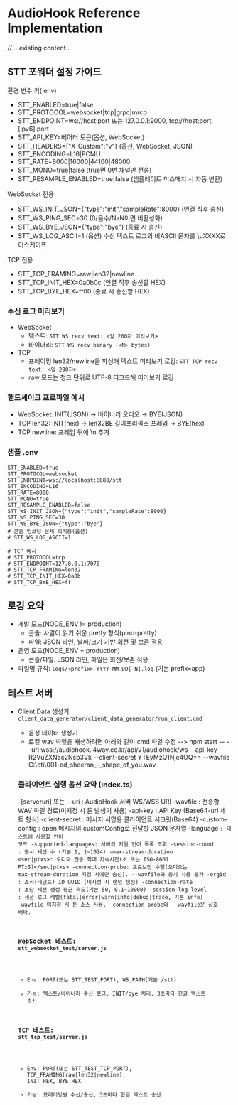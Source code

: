 # AudioHook Reference Implementation

// ...existing content...

## STT 포워더 설정 가이드

환경 변수 키(.env)
- STT_ENABLED=true|false
- STT_PROTOCOL=websocket|tcp|grpc|mrcp
- STT_ENDPOINT=ws://host:port 또는 127.0.0.1:9000, tcp://host:port, [ipv6]:port
- STT_API_KEY=베어러 토큰(옵션, WebSocket)
- STT_HEADERS={"X-Custom":"v"} (옵션, WebSocket, JSON)
- STT_ENCODING=L16|PCMU
- STT_RATE=8000|16000|44100|48000
- STT_MONO=true|false (true면 0번 채널만 전송)
- STT_RESAMPLE_ENABLED=true|false (샘플레이트 미스매치 시 자동 변환)

WebSocket 전용
- STT_WS_INIT_JSON={"type":"init","sampleRate":8000} (연결 직후 송신)
- STT_WS_PING_SEC=30 (0/음수/NaN이면 비활성화)
- STT_WS_BYE_JSON={"type":"bye"} (종료 시 송신)
- STT_WS_LOG_ASCII=1 (옵션) 수신 텍스트 로그의 비ASCII 문자를 \uXXXX로 이스케이프

TCP 전용
- STT_TCP_FRAMING=raw|len32|newline
- STT_TCP_INIT_HEX=0a0b0c (연결 직후 송신할 HEX)
- STT_TCP_BYE_HEX=ff00 (종료 시 송신할 HEX)

### 수신 로그 미리보기
- WebSocket
  - 텍스트: `STT WS recv text: <앞 200자 미리보기>`
  - 바이너리: `STT WS recv binary (<N> bytes)`
- TCP
  - 프레이밍 len32/newline을 파싱해 텍스트 미리보기 로깅: `STT TCP recv text: <앞 200자>`
  - raw 모드는 청크 단위로 UTF-8 디코드해 미리보기 로깅

### 핸드셰이크 프로파일 예시
- WebSocket: INIT(JSON) → 바이너리 오디오 → BYE(JSON)
- TCP len32: INIT(hex) → len32BE 길이프리픽스 프레임 → BYE(hex)
- TCP newline: 프레임 뒤에 \n 추가

### 샘플 .env
```
STT_ENABLED=true
STT_PROTOCOL=websocket
STT_ENDPOINT=ws://localhost:8080/stt
STT_ENCODING=L16
STT_RATE=8000
STT_MONO=true
STT_RESAMPLE_ENABLED=false
STT_WS_INIT_JSON={"type":"init","sampleRate":8000}
STT_WS_PING_SEC=30
STT_WS_BYE_JSON={"type":"bye"}
# 콘솔 인코딩 문제 회피용(옵션)
# STT_WS_LOG_ASCII=1

# TCP 예시
# STT_PROTOCOL=tcp
# STT_ENDPOINT=127.0.0.1:7070
# STT_TCP_FRAMING=len32
# STT_TCP_INIT_HEX=0a0b
# STT_TCP_BYE_HEX=ff
```

## 로깅 요약
- 개발 모드(NODE_ENV != production)
  - 콘솔: 사람이 읽기 쉬운 pretty 형식(pino-pretty)
  - 파일: JSON 라인, 날짜/크기 기반 회전 및 보존 적용
- 운영 모드(NODE_ENV = production)
  - 콘솔/파일: JSON 라인, 파일은 회전/보존 적용
- 파일명 규칙: `logs/<prefix>-YYYY-MM-DD[-N].log` (기본 prefix=app)

## 테스트 서버
- Client Data 생성기 `client_data_generator/client_data_generator/run_client.cmd`
  - 음성 데이터 생성기
  - 로컬 wav 파일을 재생하려면 아래와 같이 cmd 파일 수정
    --> npm start -- --uri wss://audiohook.i4way.co.kr/api/v1/audiohook/ws --api-key R2VuZXN5c2Nsb3Vk --client-secret YTEyMzQ1Njc4OQ== 
    --wavfile C:\cti\001-ed_sheeran_-_shape_of_you.wav

  ### 클라이언트 실행 옵션 요약 (index.ts)
  -[serveruri] 또는 --uri <uri>: AudioHook 서버 WS/WSS URI
  -wavfile <path>: 전송할 WAV 파일 경로(미지정 시 톤 발생기 사용)
  -api-key <apikey>: API Key (Base64-url 세트 형식)
  -client-secret <base64>: 메시지 서명용 클라이언트 시크릿(Base64)
  -custom-config <json>: open 메시지의 customConfig로 전달할 JSON 문자열
  -language <code>: 테스트에 사용할 언어 코드
  -supported-languages: 서버의 지원 언어 목록 조회
  -session-count <n>: 동시 세션 수 (기본 1, 1~1024)
  -max-stream-duration <sec|ptxs>: 오디오 전송 최대 지속시간(초 또는 ISO-8601 PTxS)</sec|ptxs>
  -connection-probe: 프로브만 수행(오디오는 max-stream-duration 지정 시에만 송신). --wavfile와 동시 사용 불가
  -orgid <uuid>: 조직(테넌트) ID UUID (미지정 시 랜덤 생성)
  -connection-rate <rps>: 초당 세션 생성 평균 속도(기본 50, 0.1~10000)
  -session-log-level <level>: 세션 로그 레벨(fatal|error|warn|info|debug|trace, 기본 info)
  -wavfile 미지정 시 톤 소스 사용.
  -connection-probe와 --wavfile은 상호 배타.

  ### WebSocket 테스트: `stt_websocket_test/server.js`
  - Env: PORT(또는 STT_TEST_PORT), WS_PATH(기본 /stt)
  - 기능: 텍스트/바이너리 수신 로그, INIT/bye 처리, 3초마다 한글 텍스트 송신
  
  ### TCP 테스트: `stt_tcp_test/server.js`
  - Env: PORT(또는 STT_TEST_TCP_PORT), TCP_FRAMING(raw|len32|newline), INIT_HEX, BYE_HEX
  - 기능: 프레이밍별 수신/송신, 3초마다 한글 텍스트 송신

